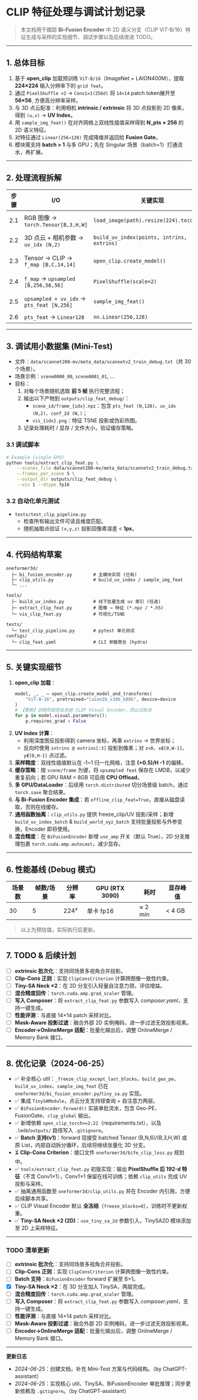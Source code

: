 # CLIP 特征处理与调试计划记录

> 本文档用于跟踪 **Bi-Fusion Encoder** 中 2D 语义分支（CLIP ViT-B/16）特征生成与采样的实现细节、调试步骤以及后续改进 TODO。

---

## 1. 总体目标
1. 基于 **open_clip** 加载预训练 `ViT-B/16`（ImageNet + LAION400M），提取 **224×224** 输入分辨率下的 `grid feat`。
2. 通过 `PixelShuffle ×2` → `Conv1×1(256d)` 将 `14×14` patch token展开至 **56×56**, 方便高分辨率采样。
3. 与 3D 点云配准：利用相机 **intrinsic / extrinsic** 将 3D 点投影到 2D 像素，得到 `(u,v)` → **UV Index**。
4. 用 `sample_img_feat()` 在对齐网格上双线性插值采样得到 **N_pts × 256** 的 2D 语义特征。
5. 对特征通过 `Linear(256→128)` 完成降维并返回给 **Fusion Gate**。
6. 模块需支持 **batch > 1** 与多 GPU；先在 Singular 场景（batch=1）打通流水，再扩展。

---

## 2. 处理流程拆解
| 步骤 | I/O | 关键实现 | 备注 |
|----|----|----|----|
| 2.1 | RGB 图像 → `torch.Tensor[B,3,H,W]` | `load_image(path).resize(224).to(device)` | 归一化到 CLIP 均值/方差 |
| 2.2 | 3D 点云 + 相机参数 → `uv_idx (N,2)` | `build_uv_index(points, intrins, extrins)` | 深度裁剪 & FOV 掩码 |
| 2.3 | Tensor → CLIP → `f_map [B,C,14,14]` | `open_clip.create_model()` | `with torch.no_grad()` & `half()` |
| 2.4 | `f_map` → `upsampled [B,256,56,56]` | `PixelShuffle(scale=2)` | 对应 196→224 像素 |
| 2.5 | `upsampled + uv_idx` → `pts_feat [N,256]` | `sample_img_feat()` | `grid_sample` 双线性 |
| 2.6 | `pts_feat` → `Linear128` | `nn.Linear(256,128)` | **FP32** 保存 |

---

## 3. 调试用小数据集 (Mini-Test)
- 文件：`data/scannet200-mv/meta_data/scannetv2_train_debug.txt`（共 30 个场景）。
- 场景示例：`scene0000_00`, `scene0001_01`, …
- 目标：
  1. 对每个场景随机选取 **前 5 帧** 执行完整流程；
  2. 输出以下产物到 `outputs/clip_feat_debug/`：
     - `scene_id/frame_{idx}.npz`：包含 `pts_feat (N,128)`、`uv_idx (N,2)`、`conf_2d (N,)`；
     - `vis_{idx}.png`：特征 TSNE 投影或伪彩热图。
  3. 记录处理耗时 / 显存 / 文件大小，验证缓存策略。

### 3.1 调试脚本
```bash
# Example (single-GPU)
python tools/extract_clip_feat.py \
    --scenes_file data/scannet200-mv/meta_data/scannetv2_train_debug.txt \
    --frames_per_scene 5 \
    --output_dir outputs/clip_feat_debug \
    --vis 1 --dtype fp16
```

### 3.2 自动化单元测试
- `tests/test_clip_pipeline.py`
  - 检查所有输出文件可读且维度匹配。
  - 随机抽取点验证 `(x,y,z)` 投影回像素误差 < **1px**。

---

## 4. 代码结构草案
```
oneformer3d/
  ├─ bi_fusion_encoder.py        # 主模块实现 (已有)
  ├─ clip_utils.py               # build_uv_index / sample_img_feat
  └─ ...

tools/
  ├─ build_uv_index.py           # 线下批量生成 uv 索引 (任选)
  ├─ extract_clip_feat.py        # 图像 → 特征 (*.npz / *.h5)
  └─ vis_clip_feat.py            # 可视化/TSNE

tests/
  └─ test_clip_pipeline.py       # pytest 单元测试
configs/
  └─ clip_feat.yaml              # CLI 参数聚合 (hydra)
```

---

## 5. 关键实现细节
1. **open_clip 加载**：
   ```python
   model, _, _ = open_clip.create_model_and_transforms(
       "ViT-B-16", pretrained="laion2b_s34b_b88k", device=device
   )
   # 【更新】训练阶段完全冻结 CLIP Visual Encoder，防止过拟合
   for p in model.visual.parameters():
       p.requires_grad = False
   ```
2. **UV Index 计算**：
   - 利用深度图反投影得到 camera 坐标，再乘 `extrins` → 世界坐标；
   - 反向时使用 `intrins @ extrins[:3]` 投影到像素；对 `z<0`、`x∉[0,W-1]`、`y∉[0,H-1]` 点过滤。
3. **采样精度**：双线性插值默认在 ‑1~1 归一化网格，注意 **(+0.5)/H -1** 的偏移。
4. **缓存策略**：按 `scene/frame` 为键，将 `upsampled feat` 保存在 LMDB，以减少重复前向；若 GPU RAM < 8GB 可启用 **CPU Offload**。
5. **多 GPU/DataLoader**：后续用 `torch.distributed` 切分场景级 batch，通过 `torch.save` 聚合结果。
6. **与 Bi-Fusion Encoder 集成**：若 `offline_clip_feat=True`，直接从磁盘读取，否则在线缓存。
7. **通用函数抽离**：`clip_utils.py` 提供 freeze_clip/UV 投影/采样；新增 `build_uv_index_batch` & `build_world_xyz_batch` 支持批量投影与外参变换，Encoder 即将使用。
8. **混合精度**：在 `BiFusionEncoder` 新增 `use_amp` 开关（默认 True），2D 分支推理包裹 `torch.cuda.amp.autocast`，减少显存。

---

## 6. 性能基线 (Debug 模式)
| 场景数 | 帧数/场景 | 分辨率 | GPU (RTX 3090) | 耗时 | 显存峰值 |
|------|---------|---------|----------------|------|-----------|
| 30   | 5       | 224²    | 单卡 fp16     | ≈ 2 min | < 4 GB |

> 以上为预估值，实际执行后更新。

---

## 7. TODO & 后续计划
- [ ] **extrinsic 批次化**：支持同场景多视角合并投影。
- [ ] **Clip-Cons 正则**：实现 `ClipConsCriterion` 计算跨图像一致性约束。
- [ ] **Tiny-SA Neck ×2**：在 2D 分支引入轻量自注意力颈，评估增益。
- [ ] **混合精度回传**：`torch.cuda.amp.grad_scaler` 管理。
- [ ] **写入 Composer**：将 `extract_clip_feat.py` 参数写入 *composer.yaml*，支持一键生成。
- [ ] **性能评测**：与直接 14×14 patch 采样对比。
- [ ] **Mask-Aware 投影过滤**：融合外部 2D 实例掩码，进一步过滤无效投影视素。
- [ ] **Encoder→OnlineMerge 适配**：批量化输出后，调整 OnlineMerge / Memory Bank 接口。

---

## 8. 优化记录（2024-06-25）
- ✅ 补全核心 util：`_freeze_clip_except_last_blocks`、`build_geo_pe`、`build_uv_index`、`sample_img_feat` 已在 `oneformer3d/bi_fusion_encoder.py`/`tiny_sa.py` 实现。
- ✅ 集成 `TinySAModule`，点云分支支持球查询 + 自注意力两层。
- ✅ `BiFusionEncoder.forward()` 实装单批流水，包含 Geo-PE、FusionGate、`clip_global` 输出。
- ✅ 新增依赖 `open_clip_torch>=2.22`（requirements.txt），以及 `.lmdb`/`outputs/` 路径写入 `.gitignore`。
- ✅ **Batch 支持(v1)**：forward 现接受 batched Tensor (B,N,6)/(B,3,H,W) 或原 List，内部自动拆分循环，后续将继续张量化 3D 分支。
- ⏳ **Clip-Cons Criterion**：接口文件 `oneformer3d/bife_clip_loss.py` 规划中。
- ✅ `tools/extract_clip_feat.py` 初版实现：输出 **PixelShuffle 后 192-d 特征**（不含 Conv1×1），Conv1×1 保留在线可训练；依赖 `clip_utils` 完成 UV 投影与采样。
- ✅ 抽离通用函数至 `oneformer3d/clip_utils.py` 并在 Encoder 内引用，方便后续脚本共享。
- ✅ CLIP Visual Encoder 默认 **全冻结**（`freeze_blocks=0`），训练时不更新权重。
- ✅ **Tiny-SA Neck ×2 (2D)**：`use_tiny_sa_2d` 参数引入，TinySA2D 模块添加至 2D 上采样特征。

---

### TODO 清单更新
- [ ] **extrinsic 批次化**：支持同场景多视角合并投影。
- [ ] **Clip-Cons 正则**：实现 `ClipConsCriterion` 计算跨图像一致性约束。
- [ ] **Batch 支持**：`BiFusionEncoder` forward 扩展至 B>1。
- [x] **Tiny-SA Neck ×2**：在 3D 分支加入 TinySA，两层完成。
- [ ] **混合精度回传**：`torch.cuda.amp.grad_scaler` 管理。
- [ ] **写入 Composer**：将 `extract_clip_feat.py` 参数写入 *composer.yaml*，支持一键生成。
- [ ] **性能评测**：与直接 14×14 patch 采样对比。
- [ ] **Mask-Aware 投影过滤**：融合外部 2D 实例掩码，进一步过滤无效投影视素。
- [ ] **Encoder→OnlineMerge 适配**：批量化输出后，调整 OnlineMerge / Memory Bank 接口。

---

**更新日志**
- *2024-06-25*：创建文档，补充 Mini-Test 方案与代码结构。（by ChatGPT-assistant）
- *2024-06-25*：实现核心 util、TinySA、BiFusionEncoder 单批推理；同步更新依赖及 `.gitignore`。（by ChatGPT-assistant）
